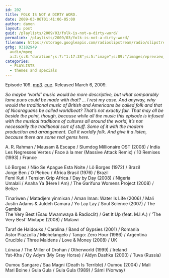 ```yaml
---
id: 202
title: FOLK IS NOT A DIRTY WORD.
date: 2009-03-06T01:41:06-05:00
author: damon
layout: post
guid: /playlists/2009/03/folk-is-not-a-dirty-word/
permalink: /playlists/2009/03/folk-is-not-a-dirty-word/
filename: https://storage.googleapis.com/radioslipstream/radio/slipstream-109.mp3
grbg: 93182949
  audio/mpeg
  a:2:{s:8:"duration";s:7:"1:17:38";s:5:"image";s:89:"/images/vpreview_center.png";}
categories:
  - PLAYLISTS
  - themes and specials
---
```


Episode 109. [mp3](https://storage.googleapis.com/radioslipstream/radio/slipstream-109.mp3). [cue](https://storage.googleapis.com/radioslipstream/radio/slipstream-109.cue). Released March 6, 2009.

_So maybe ‘world’ music would be more descriptive, but what comparably lame puns could be made with that? … I rest my case. And anyway, why would the traditional music of British and Americans be called folk and that of Nicaraguans be called worldbeat? That’s not exactly fair. That may all be beside the point, though, because while all the music this episode is infused with the musical traditions of cultures all around the world, it’s not necessarily the traditional sort of stuff. Some of it with the modern production and arrangement. Call it worldly folk. And give it a listen, because there are some real gems here._

A. R. Rahman / Mausam & Escape / Slumdog Millionaire OST (2008) / India  
Les Negresses Vertes / Face à la mer (Massive Attack Remix) / 10 Remixes (1993) / France

Lô Borges / Não Se Apague Esta Noite / Lô Borges (1972) / Brazil  
Jorge Ben / O Plebeu / África Brasil (1976) / Brazil  
Femi Kuti / Tension Grip Africa / Day by Day (2008) / Nigeria  
Umalali / Anaha Ya (Here I Am) / The Garifuna Womens Project (2008) / Belize

Tinariwen / Matadjem yinmixan / Aman Iman: Water Is Life (2006) / Mali  
Justin Adams & Juldeh Camara / Yo Lay Lay / Soul Science (2007) / The Gambia  
The Very Best (Esau Mwamwaya & Radioclit) / Get It Up (feat. M.I.A.) / ‘The Very Best’ Mixtape (2008) / Malawi

Taraf de Haidouks / Carolina / Band of Gypsies (2001) / Romania  
Astor Piazzolla / Michelangelo / Tango: Zero Hour (1986) / Argentina  
Crucible / Three Maidens / Love & Money (2008) / UK

Lúnasa / The Miller of Drohan / Otherworld (1999) / Ireland  
Yat-Kha / Oy Adym (My Gray Horse) / Aldyn Dashka (2000) / Tuva (Russia)

Oumou Sangare / Saa Magni (Death Is Terrible) / Oumou (2004) / Mali  
Mari Boine / Gula Gula / Gula Gula (1989) / Sámi (Norway)
